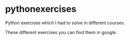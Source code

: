 # pythonexercises
Python exercises which I had to solve in different courses.

These different exercises you can find them in google.
